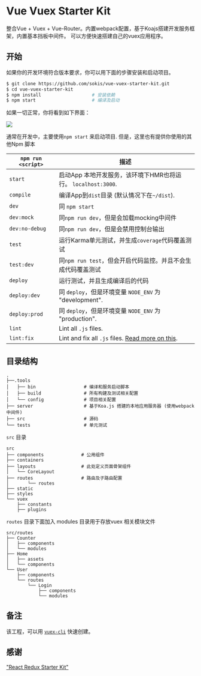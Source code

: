 # Vue Vuex Starter Kit

整合Vue + Vuex + Vue-Router。内置webpack配置，基于Koajs搭建开发服务框架，内置基本挡板中间件。
可以方便快速搭建自己的vuex应用程序。


## 开始

如果你的开发环境符合版本要求，你可以用下面的步骤安装和启动项目。

```bash
$ git clone https://github.com/sokis/vue-vuex-starter-kit.git 
$ cd vue-vuex-starter-kit
$ npm install                   # 安装依赖
$ npm start                     # 编译及启动
```

如果一切正常，你将看到如下界面：

<img src="http://i.imgur.com/zR7VRG6.png?2" />

通常在开发中，主要使用`npm start` 来启动项目. 但是，这里也有提供你使用的其他Npm 脚本

|`npm run <script>`|描述|
|------------------|-----------|
|`start`|启动App 本地开发服务，该环境下HMR也将运行。 `localhost:3000`.|
|`compile`|编译App到`dist`目录 (默认情况下在`~/dist`).|
|`dev`|同 `npm start`|
|`dev:mock`|同`npm run dev`，但是会加载mocking中间件|
|`dev:no-debug`|同`npm run dev`，但是会禁用控制台输出|
|`test`|运行Karma单元测试，并生成`coverage`代码覆盖测试|
|`test:dev`|同`npm run test`，但会开启代码监控。并且不会生成代码覆盖测试|
|`deploy`|运行测试，并且生成编译后的代码|
|`deploy:dev`|同 `deploy`，但是环境变量 `NODE_ENV` 为 "development".|
|`deploy:prod`|同 `deploy`，但是环境变量 `NODE_ENV` 为  "production".|
|`lint`|Lint all `.js` files.|
|`lint:fix`|Lint and fix all `.js` files. [Read more on this](http://eslint.org/docs/user-guide/command-line-interface.html#fix).|



## 目录结构

```
.
├──.tools
│   ├── bin                  # 编译和服务启动脚本
│   ├── build                # 所有构建及测试相关配置
│   └── config               # 项目相关配置   
├── server                   # 基于Koa.js 搭建的本地应用服务器 (使用webpack中间件)
├── src                      # 源码
└── tests                    # 单元测试
```

`src` 目录

```
src
├── components              # 公用组件
├── containers
├── layouts                 # 此处定义页面骨架组件
│   └── CoreLayout
├── routes                  # 路由及子路由配置
│       └── routes          
├── static
├── styles
└── vuex
    ├── constants
    ├── plugins
 ```

 `routes` 目录下面加入 modules 目录用于存放vuex 相关模块文件
```
src/routes
├── Counter
│   ├── components
│   └── modules
├── Home
│   ├── assets
│   └── components
└── User
    ├── components
    └── routes
        └── Login
            ├── components
            └── modules
```


## 备注
该工程，可以用 [`vuex-cli`](https://github.com/sokis/vuex-cli) 快速创建。

## 感谢
["React Redux Starter Kit"](https://github.com/davezuko/react-redux-starter-kit) 
